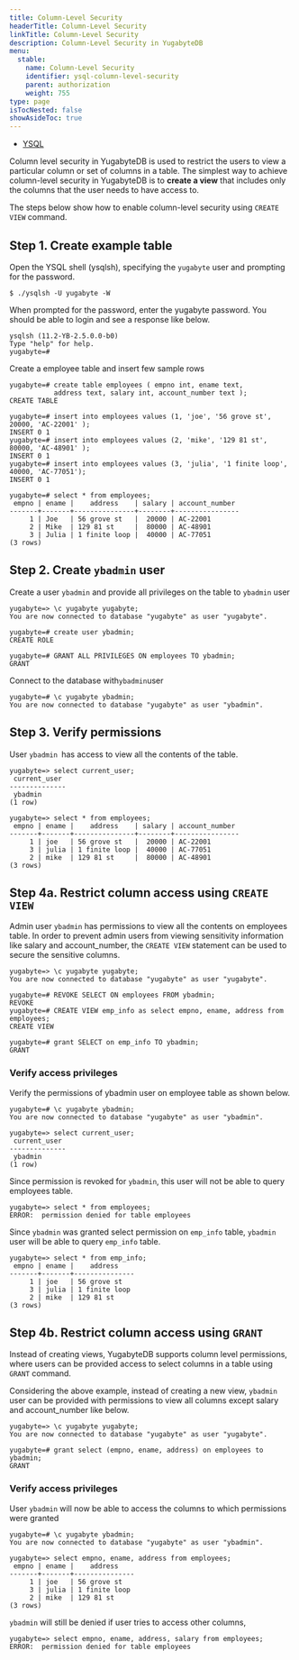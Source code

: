 ```yaml
---
title: Column-Level Security
headerTitle: Column-Level Security
linkTitle: Column-Level Security
description: Column-Level Security in YugabyteDB
menu:
  stable:
    name: Column-Level Security
    identifier: ysql-column-level-security
    parent: authorization
    weight: 755
type: page
isTocNested: false
showAsideToc: true
---
```


<ul class="nav nav-tabs-alt nav-tabs-yb">
  <li >
    <a href="/latest/secure/authorization/ysql-grant-permissions" class="nav-link active">
      <i class="icon-postgres" aria-hidden="true"></i>
      YSQL
    </a>
  </li>
</ul>

Column level security in YugabyteDB is used to restrict the users to view a particular column or set of columns in a table. The simplest way to achieve column-level security in YugabyteDB is to **create a view** that includes only the columns that the user needs to have access to.

The steps below show how to enable column-level security using `CREATE VIEW` command.


## Step 1. Create example table

Open the YSQL shell (ysqlsh), specifying the `yugabyte` user and prompting for the password.


```
$ ./ysqlsh -U yugabyte -W
```


When prompted for the password, enter the yugabyte password. You should be able to login and see a response like below.


```
ysqlsh (11.2-YB-2.5.0.0-b0)
Type "help" for help.
yugabyte=#
```


  

Create a employee table and insert few sample rows


```
yugabyte=# create table employees ( empno int, ename text, 
           address text, salary int, account_number text );
CREATE TABLE

yugabyte=# insert into employees values (1, 'joe', '56 grove st',  20000, 'AC-22001' );
INSERT 0 1
yugabyte=# insert into employees values (2, 'mike', '129 81 st',  80000, 'AC-48901' );
INSERT 0 1
yugabyte=# insert into employees values (3, 'julia', '1 finite loop',  40000, 'AC-77051');
INSERT 0 1

yugabyte=# select * from employees;
 empno | ename |    address    | salary | account_number
-------+-------+---------------+--------+----------------
     1 | Joe   | 56 grove st   |  20000 | AC-22001
     2 | Mike  | 129 81 st     |  80000 | AC-48901
     3 | Julia | 1 finite loop |  40000 | AC-77051
(3 rows)
```



## Step 2. Create `ybadmin` user

Create a user `ybadmin` and provide all privileges on the table to `ybadmin` user


```
yugabyte=> \c yugabyte yugabyte;
You are now connected to database "yugabyte" as user "yugabyte".

yugabyte=# create user ybadmin;
CREATE ROLE

yugabyte=# GRANT ALL PRIVILEGES ON employees TO ybadmin;
GRANT
```


Connect to the database with` ybadmin `user


```
yugabyte=# \c yugabyte ybadmin;
You are now connected to database "yugabyte" as user "ybadmin".
```



## Step 3. Verify permissions

User `ybadmin `has access to view all the contents of the table.


```
yugabyte=> select current_user;
 current_user
--------------
 ybadmin
(1 row)

yugabyte=> select * from employees;
 empno | ename |    address    | salary | account_number
-------+-------+---------------+--------+----------------
     1 | joe   | 56 grove st   |  20000 | AC-22001
     3 | julia | 1 finite loop |  40000 | AC-77051
     2 | mike  | 129 81 st     |  80000 | AC-48901
(3 rows)
```



## Step 4a. Restrict column access using `CREATE VIEW`

Admin user `ybadmin` has permissions to view all the contents on employees table. In order to prevent admin users from viewing sensitivity information like salary and account_number, the `CREATE VIEW` statement can be used to secure the sensitive columns.


```
yugabyte=> \c yugabyte yugabyte;
You are now connected to database "yugabyte" as user "yugabyte".

yugabyte=# REVOKE SELECT ON employees FROM ybadmin;
REVOKE
yugabyte=# CREATE VIEW emp_info as select empno, ename, address from employees;
CREATE VIEW

yugabyte=# grant SELECT on emp_info TO ybadmin;
GRANT
```



### Verify access privileges

Verify the permissions of ybadmin user on employee table as shown below.


```
yugabyte=# \c yugabyte ybadmin;
You are now connected to database "yugabyte" as user "ybadmin".

yugabyte=> select current_user;
 current_user
--------------
 ybadmin
(1 row)
```


Since permission is revoked for `ybadmin`, this user will not be able to query employees table.


```
yugabyte=> select * from employees;
ERROR:  permission denied for table employees
```


Since `ybadmin` was granted select permission on `emp_info` table, `ybadmin` user will be able to query `emp_info` table.


```
yugabyte=> select * from emp_info;
 empno | ename |    address
-------+-------+---------------
     1 | joe   | 56 grove st
     3 | julia | 1 finite loop
     2 | mike  | 129 81 st
(3 rows)
```



## Step 4b. Restrict column access using `GRANT`

Instead of creating views, YugabyteDB supports column level permissions, where users can be provided access to select columns in a table using `GRANT` command.

Considering the above example, instead of creating a new view, `ybadmin` user can be provided with permissions to view all columns except salary and account_number like below.


```
yugabyte=> \c yugabyte yugabyte;
You are now connected to database "yugabyte" as user "yugabyte".

yugabyte=# grant select (empno, ename, address) on employees to ybadmin;
GRANT
```



### Verify access privileges

User `ybadmin` will now be able to access the columns to which permissions were granted


```
yugabyte=# \c yugabyte ybadmin;
You are now connected to database "yugabyte" as user "ybadmin".

yugabyte=> select empno, ename, address from employees;
 empno | ename |    address
-------+-------+---------------
     1 | joe   | 56 grove st
     3 | julia | 1 finite loop
     2 | mike  | 129 81 st
(3 rows)
```


`ybadmin` will still be denied if user tries to access other columns, 


```
yugabyte=> select empno, ename, address, salary from employees;
ERROR:  permission denied for table employees
```

